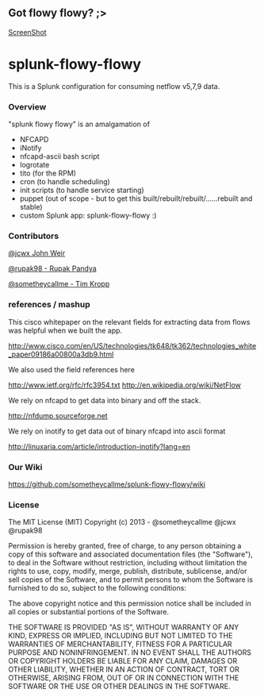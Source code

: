 ## Got flowy flowy?  ;>


[ScreenShot](https://raw.github.com/)

splunk-flowy-flowy
==================

This is a Splunk configuration for consuming netflow v5,7,9 data.


### Overview

"splunk flowy flowy" is an amalgamation of 
- NFCAPD 
- iNotify 
- nfcapd-ascii bash script
- logrotate
- tito (for the RPM)
- cron (to handle scheduling)
- init scripts (to handle service starting)
- puppet (out of scope - but to get this built/rebuilt/rebuilt/......rebuilt and stable)
- custom Splunk app: splunk-flowy-flowy :)

### Contributors

[@jcwx John Weir](https://github.com/jcwx) 

[@rupak98 - Rupak Pandya](https://github.com/Rupak98) 

[@sometheycallme - Tim Kropp](https://github.com/sometheycallme) 


### references / mashup

This cisco whitepaper on the relevant fields for extracting data from flows was helpful when we built the app.

http://www.cisco.com/en/US/technologies/tk648/tk362/technologies_white_paper09186a00800a3db9.html

We also used the field references here

http://www.ietf.org/rfc/rfc3954.txt
http://en.wikipedia.org/wiki/NetFlow

We rely on nfcapd to get data into binary and off the stack.

http://nfdump.sourceforge.net

We rely on inotify to get data out of binary nfcapd into ascii format

http://linuxaria.com/article/introduction-inotify?lang=en






### Our Wiki

https://github.com/sometheycallme/splunk-flowy-flowy/wiki



### License

The MIT License (MIT)
Copyright (c) 2013 - @sometheycallme @jcwx @rupak98

Permission is hereby granted, free of charge, to any person obtaining a copy of this software and associated documentation files (the "Software"), to deal in the Software without restriction, including without limitation the rights to use, copy, modify, merge, publish, distribute, sublicense, and/or sell copies of the Software, and to permit persons to whom the Software is furnished to do so, subject to the following conditions:

The above copyright notice and this permission notice shall be included in all copies or substantial portions of the Software.

THE SOFTWARE IS PROVIDED "AS IS", WITHOUT WARRANTY OF ANY KIND, EXPRESS OR IMPLIED, INCLUDING BUT NOT LIMITED TO THE WARRANTIES OF MERCHANTABILITY, FITNESS FOR A PARTICULAR PURPOSE AND NONINFRINGEMENT. IN NO EVENT SHALL THE AUTHORS OR COPYRIGHT HOLDERS BE LIABLE FOR ANY CLAIM, DAMAGES OR OTHER LIABILITY, WHETHER IN AN ACTION OF CONTRACT, TORT OR OTHERWISE, ARISING FROM, OUT OF OR IN CONNECTION WITH THE SOFTWARE OR THE USE OR OTHER DEALINGS IN THE SOFTWARE.

